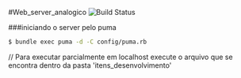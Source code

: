 #Web_server_analogico ![Build Status](https://img.shields.io/badge/BETA-V%201.0-green.svg)

###iniciando o server pelo puma
```sh
$ bundle exec puma -d -C config/puma.rb
```
// Para executar parcialmente em localhost execute o arquivo
que se encontra dentro da pasta 'itens_desenvolvimento'
